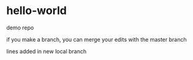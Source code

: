 # hello-world
demo repo

if you make a branch, you can merge your edits with the master branch

lines added in new local branch
